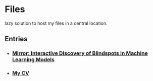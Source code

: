 # Files

lazy solution to host my files in a central location.

## Entries

- ### [Mirror: Interactive Discovery of Blindspots in Machine Learning Models](https://xnought.github.io/files/mirror.pdf)
- ### [My CV](https://xnought.github.io/files/cv.pdf)
